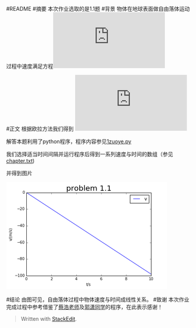 
#README
#摘要
  本次作业选取的是1.1题
#背景
  物体在地球表面做自由落体运动过程中速度满足方程![](http://latex.codecogs.com/gif.latex?%5Cfrac%7Bdv%7D%7Bdt%7D%3D%20-g)
 
#正文
  根据欧拉方法我们得到     ![](http://latex.codecogs.com/gif.latex?%24v%28t+%5CDelta%20t%29%5Capprox%20v%28t%29-g%5CDelta%20t%24)
  
  解答本题利用了python程序，程序内容参见[1zuoye.py](https://github.com/1098605130/computationalphysics_N2013301020058/blob/master/chapter1/1zuoye.py)
  
  我们选择适当时间间隔并运行程序后得到一系列速度与时间的数组（参见[chapter.txt](https://github.com/1098605130/computationalphysics_N2013301020058/blob/master/chapter1/chapter1.txt))

并得到图片

 ![](https://raw.githubusercontent.com/1098605130/computationalphysics_N2013301020058/master/chapter1/chapter1.png)
 
#结论
由图可见，自由落体过程中物体速度与时间成线性关系。
#致谢
本次作业完成过程中参考借鉴了[蔡浩老师](https://github.com/caihao/computational_physics_whu/blob/master/chapter1/rr.py)及[郭潇同学](https://github.com/guoxiaowhu/computationalphysics_N2013301020099/blob/master/chapter1.py)的程序，在此表示感谢！

> Written with [StackEdit](https://stackedit.io/).